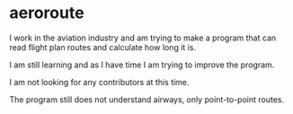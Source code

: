 # aeroroute

I work in the aviation industry and am trying to make a program that can read flight plan routes and calculate how long it is.

I am still learning and as I have time I am trying to improve the program.

I am not looking for any contributors at this time.

The program still does not understand airways, only point-to-point routes.
